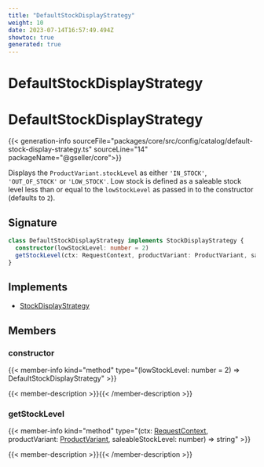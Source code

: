 ```yaml
---
title: "DefaultStockDisplayStrategy"
weight: 10
date: 2023-07-14T16:57:49.494Z
showtoc: true
generated: true
---
```

<!-- This file was generated from the Vendure source. Do not modify. Instead, re-run the "docs:build" script -->

# DefaultStockDisplayStrategy
<div class="symbol">


# DefaultStockDisplayStrategy

{{< generation-info sourceFile="packages/core/src/config/catalog/default-stock-display-strategy.ts" sourceLine="14" packageName="@gseller/core">}}

Displays the `ProductVariant.stockLevel` as either `'IN_STOCK'`, `'OUT_OF_STOCK'` or `'LOW_STOCK'`.
Low stock is defined as a saleable stock level less than or equal to the `lowStockLevel` as passed in
to the constructor (defaults to `2`).

## Signature

```TypeScript
class DefaultStockDisplayStrategy implements StockDisplayStrategy {
  constructor(lowStockLevel: number = 2)
  getStockLevel(ctx: RequestContext, productVariant: ProductVariant, saleableStockLevel: number) => string;
}
```
## Implements

 * <a href='/typescript-api/products-stock/stock-display-strategy#stockdisplaystrategy'>StockDisplayStrategy</a>


## Members

### constructor

{{< member-info kind="method" type="(lowStockLevel: number = 2) => DefaultStockDisplayStrategy"  >}}

{{< member-description >}}{{< /member-description >}}

### getStockLevel

{{< member-info kind="method" type="(ctx: <a href='/typescript-api/request/request-context#requestcontext'>RequestContext</a>, productVariant: <a href='/typescript-api/entities/product-variant#productvariant'>ProductVariant</a>, saleableStockLevel: number) => string"  >}}

{{< member-description >}}{{< /member-description >}}


</div>
